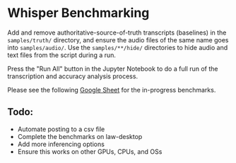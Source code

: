 # Whisper Benchmarking

Add and remove authoritative-source-of-truth transcripts (baselines) in the `samples/truth/` directory, and ensure the audio files of the same name goes into `samples/audio/`. Use the `samples/**/hide/` directories to hide audio and text files from the script during a run.

Press the "Run All" button in the Jupyter Notebook to do a full run of the transcription and accuracy analysis process.

Please see the following [Google Sheet](https://docs.google.com/spreadsheets/d/1waInbma8AZGSw99mrOVGwpe1hyKE_xTeL_PRzQHRo2s/edit?usp=sharing) for the in-progress benchmarks.

## Todo:
- Automate posting to a csv file
- Complete the benchmarks on law-desktop
- Add more inferencing options
- Ensure this works on other GPUs, CPUs, and OSs